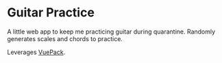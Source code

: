 # Guitar Practice

A little web app to keep me practicing guitar during quarantine. Randomly generates scales and chords to practice.

Leverages [VuePack](https://github.com/egoist/vuepack).
